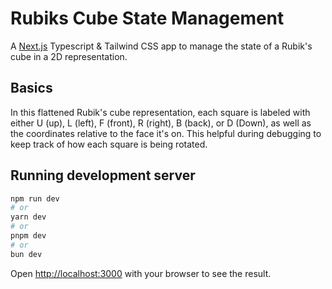 # Rubiks Cube State Management

A [Next.js](https://nextjs.org/) Typescript & Tailwind CSS app to manage the state of a Rubik's cube in a 2D representation.

## Basics

In this flattened Rubik's cube representation, each square is labeled with either U (up), L (left), F (front), R (right), B (back), or D (Down), as well as the coordinates relative to the face it's on. This helpful during debugging to keep track of how each square is being rotated.

## Running development server

```bash
npm run dev
# or
yarn dev
# or
pnpm dev
# or
bun dev
```

Open [http://localhost:3000](http://localhost:3000) with your browser to see the result.
